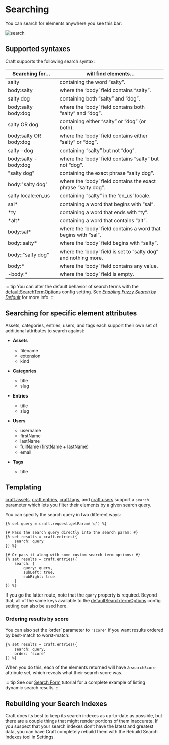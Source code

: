 # Searching

You can search for elements anywhere you see this bar:

![search](https://craftcmsassets.craftcdn.com/images/docs/search.png)

## Supported syntaxes

Craft supports the following search syntax:

Searching for… | will find elements…
-|-
salty | containing the word “salty”.
body:salty | where the ‘body’ field contains “salty”.
salty dog | containing both “salty” and “dog”.
body:salty body:dog | where the ‘body’ field contains both “salty” and “dog”.
salty OR dog | containing either “salty” or “dog” (or both).
body:salty OR body:dog | where the ‘body’ field contains either “salty” or “dog”.
salty -dog | containing “salty” but not “dog”.
body:salty -body:dog | where the ‘body’ field contains “salty” but not “dog”.
\"salty dog\" | containing the exact phrase “salty dog”.
body:\"salty dog\" | where the ‘body’ field contains the exact phrase “salty dog”.
salty locale:en_us | containing “salty” in the ‘en_us’ locale.
sal* | containing a word that begins with “sal”.
*ty | containing a word that ends with “ty”.
\*alt\* | containing a word that contains “alt”.
body:sal* | where the ‘body’ field contains a word that begins with “sal”.
body::salty* | where the ‘body’ field begins with “salty”.
body::\"salty dog\" | where the ‘body’ field is set to “salty dog” and nothing more.
body:* | where the ‘body’ field contains any value.
-body:* | where the ‘body’ field is empty.

::: tip
You can alter the default behavior of search terms with the [defaultSearchTermOptions](config-settings.md#defaultSearchTermOptions) config setting. See _[Enabling Fuzzy Search by Default](https://craftcms.com/support/enabling-fuzzy-search-by-default)_ for more info.
:::

## Searching for specific element attributes

Assets, categories, entries, users, and tags each support their own set of additional attributes to search against:

* **Assets**

  - filename
  - extension
  - kind

* **Categories**

  - title
  - slug

* **Entries**

  - title
  - slug

* **Users**

  - username
  - firstName
  - lastName
  - fullName (firstName + lastName)
  - email

* **Tags**

  - title


## Templating

[craft.assets](templating/craft.assets.md), [craft.entries](templating/craft.entries.md), [craft.tags](templating/craft.tags.md), and [craft.users](templating/craft.users.md) support a `search` parameter which lets you filter their elements by a given search query.

You can specify the search query in two different ways:

```twig
{% set query = craft.request.getParam('q') %}

{# Pass the search query directly into the search param: #}
{% set results = craft.entries({
    search: query
}) %}

{# Or pass it along with some custom search term options: #}
{% set results = craft.entries({
    search: {
        query: query,
        subLeft: true,
        subRight: true
    }
}) %}
```

If you go the latter route, note that the `query` property is required. Beyond that, all of the same keys available to the [defaultSearchTermOptions](config-settings.md#defaultSearchTermOptions) config setting can also be used here.

### Ordering results by score

You can also set the ‘order’ parameter to `'score'` if you want results ordered by best-match to worst-match:

```twig
{% set results = craft.entries({
    search: query,
    order: 'score'
}) %}
```

When you do this, each of the elements returned will have a `searchScore` attribute set, which reveals what their search score was.

::: tip
See our [Search Form](templating/search-form.md) tutorial for a complete example of listing dynamic search results.
:::

## Rebuilding your Search Indexes

Craft does its best to keep its search indexes as up-to-date as possible, but there are a couple things that might render portions of them inaccurate. If you suspect that your search indexes don’t have the latest and greatest data, you can have Craft completely rebuild them with the Rebuild Search Indexes tool in Settings.
